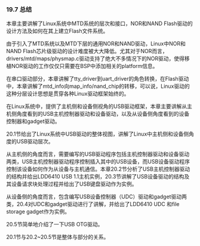 ### 19.7 总结

本章主要讲解了Linux系统中MTD系统的层次和接口，NOR和NAND Flash驱动的设计方法及如何在其上建立Flash文件系统。

由于引入了MTD系统以及MTD下层的通用NOR和NAND驱动，Linux中NOR和NAND Flash芯片级驱动的设计难度被大大降低。尤其对于NOR而言，drivers/mtd/maps/physmap.c驱动支持了绝大不多情况下的NOR驱动，使得移植NOR驱动的工作仅仅只需要在BSP中添加相关的platform信息。

在串口驱动部分，本章讲解了tty_driver到uart_driver的角色转换，在Flash驱动中，本章讲解了mtd_info向map_info/nand_chip的转移，可以说，Linux驱动的这种分层设计思想是贯穿各种Linux驱动框架始终的。

在Linux系统中，提供了主机侧和设备侧视角的USB驱动框架，本章主要讲解从主机侧角度看到的USB主机控制器驱动和设备驱动，以及从设备侧角度看到的设备控制器和gadget驱动。

20.1节给出了Linux系统中USB驱动的整体视图，讲解了Linux中主机侧和设备侧角度的USB驱动层次。

从主机侧的角度而言，需要编写的USB驱动程序包括主机控制器驱动和设备驱动两类，USB主机控制器驱动程序控制插入其中的USB设备，而USB设备驱动程序控制该设备如何作为从设备与主机通信。本章20.2节分析了USB主机控制器驱动的结构并给出LDD6410 USB 1.1主机实例，20.3节讲解了USB设备驱动的结构及其设备请求块处理过程并给出了USB键盘驱动作为实例。

从设备侧的角度而言，包含编写USB设备控制器（UDC）驱动和gadget驱动两类，20.4对UDC和gadget驱动进行了讲解，并给出了LDD6410 UDC 和file storage gadget作为实例。

20.5节简单地介绍了一下USB OTG驱动。

20.1节与20.2~20.5节是整体与部分的关系。

